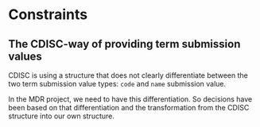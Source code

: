 # Constraints

## The CDISC-way of providing term submission values

CDISC is using a structure that does not clearly differentiate between the two term submission value types: `code` and `name` submission value.

In the MDR project, we need to have this differentiation. So decisions have been based on that differentiation and the transformation from the CDISC structure into our own structure.


